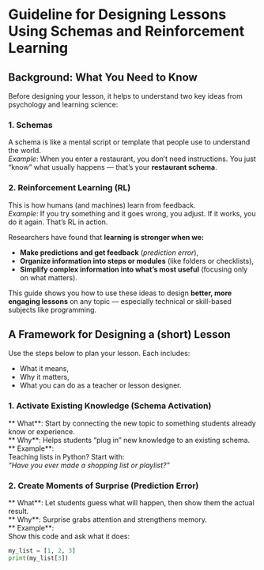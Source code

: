 # Guideline for Designing Lessons Using Schemas and Reinforcement Learning

## Background: What You Need to Know

Before designing your lesson, it helps to understand two key ideas from psychology and learning science:

### 1. **Schemas**  
A schema is like a mental script or template that people use to understand the world.  
*Example*: When you enter a restaurant, you don’t need instructions. You just “know” what usually happens — that’s your **restaurant schema**.

### 2. **Reinforcement Learning (RL)**  
This is how humans (and machines) learn from feedback.  
*Example*: If you try something and it goes wrong, you adjust. If it works, you do it again. That’s RL in action.

Researchers have found that **learning is stronger when we:**
- **Make predictions and get feedback** (*prediction error*),
- **Organize information into steps or modules** (like folders or checklists),
- **Simplify complex information into what’s most useful** (focusing only on what matters).

This guide shows you how to use these ideas to design **better, more engaging lessons** on any topic — especially technical or skill-based subjects like programming.

## A Framework for Designing a (short) Lesson

Use the steps below to plan your lesson. Each includes:
- What it means,
- Why it matters,
- What you can do as a teacher or lesson designer.

### 1. Activate Existing Knowledge (Schema Activation)

** What**: Start by connecting the new topic to something students already know or experience.  
** Why**: Helps students “plug in” new knowledge to an existing schema.  
** Example**:  
Teaching lists in Python? Start with:  
*“Have you ever made a shopping list or playlist?”*

### 2. Create Moments of Surprise (Prediction Error)

** What**: Let students guess what will happen, then show them the actual result.  
** Why**: Surprise grabs attention and strengthens memory.  
** Example**:  
Show this code and ask what it does:  

```python
my_list = [1, 2, 3]
print(my_list[3])
```
